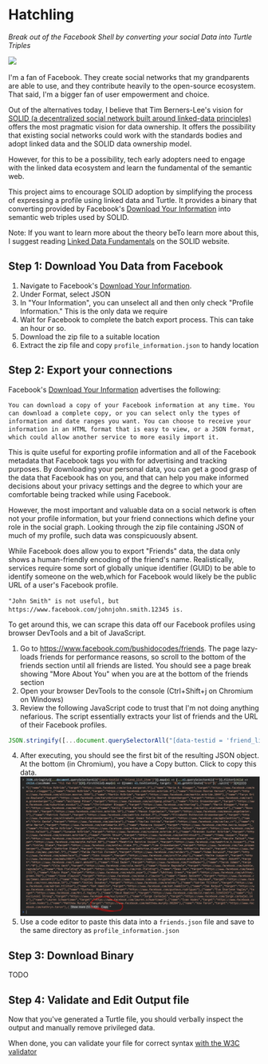 # Hatchling

_Break out of the Facebook Shell by converting your social Data into Turtle Triples_

![](https://media.giphy.com/media/JUvro700PEUqUOXsgm/giphy.gif)

I'm a fan of Facebook. They create social networks that my grandparents are able to use, and they contribute heavily to the open-source ecosystem. That said, I'm a bigger fan of user empowerment and choice.

Out of the alternatives today, I believe that Tim Berners-Lee's vision for [SOLID (a decentralized social network built around linked-data principles)](https://solid.mit.edu/) offers the most pragmatic vision for data ownership. It offers the possibility that existing social networks could work with the standards bodies and adopt linked data and the SOLID data ownership model. 

However, for this to be a possibility, tech early adopters need to engage with the linked data ecosystem and learn the fundamental of the semantic web. 

This project aims to encourage SOLID adoption by simplifying the process of expressing a profile using linked data and Turtle. It provides a binary that converting provided by Facebook's [Download Your Information](https://www.facebook.com/dyi/?x=AdkiqAMlydfH5oKw) into semantic web triples used by SOLID. 

Note: If you want to learn more about the theory beTo learn more about this, I suggest reading [Linked Data Fundamentals](https://solid.inrupt.com/docs/intro-to-linked-data) on the SOLID website.

## Step 1: Download You Data from Facebook

1. Navigate to Facebook's [Download Your Information](https://www.facebook.com/dyi/?x=AdkiqAMlydfH5oKw).
2. Under Format, select JSON
3. In "Your Information", you can unselect all and then only check "Profile Information." This is the only data we require
4. Wait for Facebook to complete the batch export process. This can take an hour or so.
5. Download the zip file to a suitable location
6. Extract the zip file and copy `profile_information.json` to handy location

## Step 2: Export your connections

Facebook's [Download Your Information](https://www.facebook.com/dyi/?x=AdkiqAMlydfH5oKw) advertises the following:

```
You can download a copy of your Facebook information at any time. You can download a complete copy, or you can select only the types of information and date ranges you want. You can choose to receive your information in an HTML format that is easy to view, or a JSON format, which could allow another service to more easily import it.
```

This is quite useful for exporting profile information and all of the Facebook metadata that Facebook tags you with for advertising and tracking purposes. By downloading your personal data, you can get a good grasp of the data that Facebook has on you, and that can help you make informed decisions about your privacy settings and the degree to which your are comfortable being tracked while using Facebook.

However, the most important and valuable data on a social network is often not your profile information, but your friend connections which define your role in the social graph. Looking through the zip file containing JSON of much of my profile, such data was conspicuously absent.

While Facebook does allow you to export "Friends" data, the data only shows a human-friendly encoding of the friend's name. Realistically, services require some sort of globally unique identifier (GUID) to be able to identify someone on the web,which for Facebook would likely be the public URL of a user's Facebook profile. 

`"John Smith" is not useful, but https://www.facebook.com/johnjohn.smith.12345 is.`

To get around this, we can scrape this data off our Facebook profiles using browser DevTools and a bit of JavaScript.

1. Go to https://www.facebook.com/bushidocodes/friends. The page lazy-loads friends for performance reasons, so scroll to the bottom of the friends section until all friends are listed. You should see a page break showing "More About You" when you are at the bottom of the friends section
2. Open your browser DevTools to the console (Ctrl+Shift+j on Chromium on Windows)
3. Review the following JavaScript code to trust that I'm not doing anything nefarious. The script essentially extracts your list of friends and the URL of their Facebook profiles. 
```js
JSON.stringify([...document.querySelectorAll("[data-testid = 'friend_list_item']")].map(el => [...el.querySelectorAll("*")].filter(child => child.className === "fsl fwb fcb")[0].firstChild).map(el => ({name: el.textContent, target: `${el.getAttribute("href")}`.split("?")[0]})))
```
4. After executing, you should see the first bit of the resulting JSON object. At the bottom (in Chromium), you have a Copy button. Click to copy this data.
![Image showing the copy button in devtools](./docs/copy-json.jpg)
5. Use a code editor to paste this data into a `friends.json` file and save to the same directory as `profile_information.json`

## Step 3: Download Binary

TODO

## Step 4: Validate and Edit Output file

Now that you've generated a Turtle file, you should verbally inspect the output and manually remove privileged data.

When done, you can validate your file for correct syntax [with the W3C validator](https://www.w3.org/2015/03/ShExValidata/)